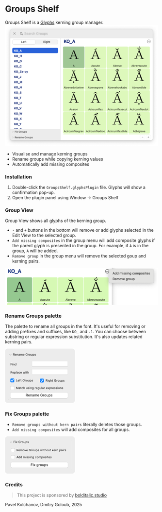 # Groups Shelf

Groups Shelf is a [Glyphs](https://glyphsapp.com/) kerning group manager.  
<img src="./img/GroupsShelf.png" width="701" />

- Visualise and manage kerning groups 
- Rename groups while copying kerning values
- Automatically add missing composites

### Installation

1. Double-click the `GroupsShelf.glyphsPlugin` file. Glyphs will show a confirmation pop-up. 
2. Open the plugin panel using Window → Groups Shelf 

### Group View
Group View shows all glyphs of the kerning group.

- `-` and `+` buttons in the bottom will remove or add glyphs selected in the Edit View to the selected group.
- `Add missing composites` in the group menu will add composite glyphs if the parent glyph is presented in the group. For example, if `A` is in the group, `Á` will be added. 
- `Remove group` in the group menu will remove the selected goup and kerning pairs. 

<img src="./img/GroupMenu.png" width="600" />

### Rename Groups palette
The palette to rename all groups in the font. It's useful for removing or adding prefixes and suffixes, like `KO_` and `.1`. 
You can choose between substring or regular expression substitution. It's also updates related kerning pairs. 

<img src="./img/RenameGroups.png" width="230" />

### Fix Groups palette

- `Remove groups without kern pairs` literally deletes those groups. 
- `Add missing composites` will add composites for all groups.

<img src="./img/FixGroups.png" width="230" />

### Credits 
> This project is sponsored by [bolditalic.studio](https://bolditalic.studio/)

Pavel Kolchanov, Dmitry Goloub, 2025
